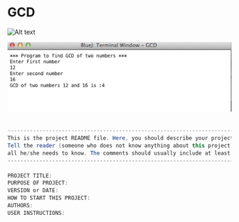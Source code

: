 GCD
===========

![Alt text](http://i4.photobucket.com/albums/y118/Bishal/GitHub/gcd-screen-shot.png "Demo Example")

![My image](https://github.com/bishalg/Namaste-Java/blob/master/003-math/GCD/gcd/gcd-screen-shot.png)

``` java

------------------------------------------------------------------------
This is the project README file. Here, you should describe your project.
Tell the reader (someone who does not know anything about this project)
all he/she needs to know. The comments should usually include at least:
------------------------------------------------------------------------

PROJECT TITLE:
PURPOSE OF PROJECT:
VERSION or DATE:
HOW TO START THIS PROJECT:
AUTHORS:
USER INSTRUCTIONS:
